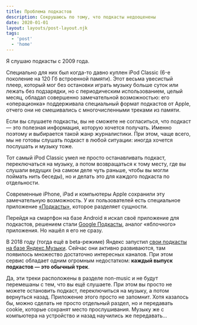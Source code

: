 ```yaml
---
title: Проблема подкастов
description: Сокрушаюсь по тому, что подкасты недооценены
date: 2020-01-01
layout: layouts/post-layout.njk
tags: 
  - 'post'
  - 'home'
---
```

<!-- Excerpt Start -->
Я слушаю подкасты с 2009 года.
<!-- Excerpt End -->

Специально для них был когда-то давно куплен iPod Classic (6-е поколение на 120 Гб встроенной памяти). Этот весьма увесистый плеер, который мог без остановки играть музыку больше суток или лежать без подзарядки, но с периодическим использованием, целый месяц, обладал совершенно замечательной возможностью: его «операционка» поддерживала специальный формат подкастов от Apple, отчего они не смешивались с многочисленными треками из памяти.

Если вы слушаете подкасты, вы не сможете не согласиться, что подкаст — это полезная информация, которую хочется получать. Именно поэтому и выбирается такой жанр журналистики. При этом, чаще всего, мы не готовы слушать подкаст в любой ситуации: иногда хочется послушать и музыку тоже.

Тот самый iPod Classic умел не просто останавливать подкаст, переключаться на музыку, а потом возвращаться к тому месту, где вы слушали ведущих (на самом деле чуть раньше, чтобы вы могли поймать нить беседы), но и делать это для каждого подкаста по отдельности.

Современные iPhone, iPad и компьютеры Apple сохранили эту замечательную возможность. У их пользователей есть специальное приложение [«Подкасты»](https://apps.apple.com/ru/app/%D0%BF%D0%BE%D0%B4%D0%BA%D0%B0%D1%81%D1%82%D1%8B/id525463029), которое разделяет сущности.

Перейдя на смартфон на базе Android я искал своё приложение для подкастов, решением стали [Google Подкасты](https://play.google.com/store/apps/details?id=com.google.android.apps.podcasts&hl=ru), аналог «яблочного» приложения. Но нашёл я его не сразу.

В 2018 году (тогда ещё в beta-режиме) Яндекс запустил [свои подкасты на базе Яндекс.Музыки](https://music.yandex.ru/non-music). Сейчас они активно развиваются, там появилось множество достаточно интересных каналов. При этом сервис обладает одним огромным недостатком: **каждый выпуск подкастов — это обычный трек**.

Да, эти треки расположены в разделе non-music и не будут перемешаны с тем, что вы ещё слушаете. При этом вы просто не можете остановить подкаст, переключиться на музыку, а потом вернуться назад. Приложение этого просто не запомнит. Хотя казалось бы, можно сделать не просто отдельный раздел, но и передавать cookie, которые сохранят место прослушивания. Музыку же с компьютера на устройство и назад научились же передавать...
